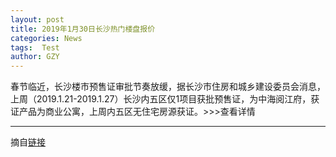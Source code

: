 ```yaml
---
layout: post
title: 2019年1月30日长沙热门楼盘报价
categories: News
tags:  Test
author: GZY
---
```


春节临近，长沙楼市预售证审批节奏放缓，据长沙市住房和城乡建设委员会消息，上周（2019.1.21-2019.1.27）长沙内五区仅1项目获批预售证，为中海阅江府，获证产品为商业公寓，上周内五区无住宅房源获证。>>>查看详情



*****

摘自[链接](http://changsha.house.ifeng.com/column/news/cslsbj2017)